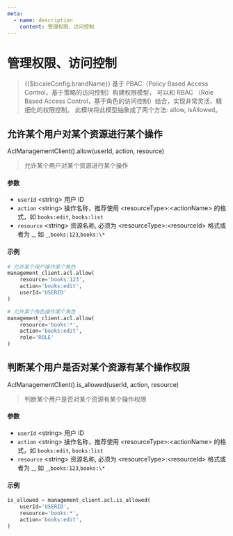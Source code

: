 ```yaml
---
meta:
  - name: description
    content: 管理权限、访问控制
---
```


# 管理权限、访问控制

<LastUpdated/>

> {{$localeConfig.brandName}} 基于 PBAC（Policy Based Access Control，基于策略的访问控制）构建权限模型，
> 可以和 RBAC （Role Based Access Control，基于角色的访问控制）结合，实现非常灵活、精细化的权限控制。
> 此模块将此模型抽象成了两个方法: allow, isAllowed。

## 允许某个用户对某个资源进行某个操作

AclManagementClient().allow(userId, action, resource)

> 允许某个用户对某个资源进行某个操作

#### 参数

- `userId` \<string\> 用户 ID
- `action` \<string\> 操作名称，推荐使用 \<resourceType\>:\<actionName\> 的格式，如 `books:edit`, `books:list`
- `resource` \<string\> 资源名称, 必须为 \<resourceType\>:\<resourceId\> 格式或者为 _, 如 `_`,`books:123`,`books:\*`

#### 示例

```python
# 允许某个用户操作某个角色
management_client.acl.allow(
    resource='books:123',
    action='books:edit',
    userId='USERID'
)

# 允许某个角色操作某个角色
management_client.acl.allow(
    resource='books:*',
    action='books:edit',
    role='ROLE'
)
```

## 判断某个用户是否对某个资源有某个操作权限

AclManagementClient().is_allowed(userId, action, resource)

> 判断某个用户是否对某个资源有某个操作权限

#### 参数

- `userId` \<string\> 用户 ID
- `action` \<string\> 操作名称，推荐使用 \<resourceType\>:\<actionName\> 的格式，如 `books:edit`, `books:list`
- `resource` \<string\> 资源名称, 必须为 \<resourceType\>:\<resourceId\> 格式或者为 _, 如 `_`,`books:123`,`books:\*`

#### 示例

```python
is_allowed = management_client.acl.is_allowed(
    userId='USERID',
    resource='books:*',
    action='books:edit',
)
```
